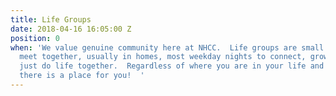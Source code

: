 ```yaml
---
title: Life Groups
date: 2018-04-16 16:05:00 Z
position: 0
when: 'We value genuine community here at NHCC.  Life groups are small groups that
  meet together, usually in homes, most weekday nights to connect, grow, serve and
  just do life together.  Regardless of where you are in your life and faith journey,
  there is a place for you!  '
---
```


